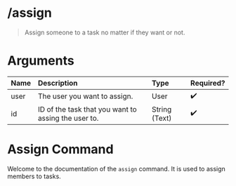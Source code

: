 # /assign
> Assign someone to a task no matter if they want or not. 

# Arguments

| Name | Description | Type | Required? | 
| :-- | :-- | :-- | :-- | 
| user | The user you want to assign. | User | ✔️ | 
| id | ID of the task that you want to assing the user to. | String (Text) | ✔️ | 



# Assign Command
Welcome to the documentation of the `assign` command. It is used to assign members to tasks.